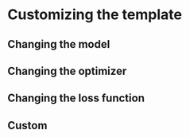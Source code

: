 # Customizing the template

## Changing the model

## Changing the optimizer

## Changing the loss function

## Custom
